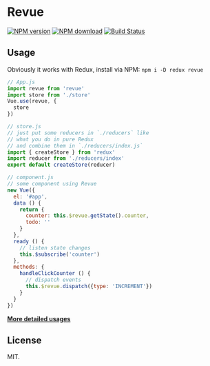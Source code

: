 # Revue

[![NPM version](https://img.shields.io/npm/v/revue.svg?style=flat-square)](https://www.npmjs.com/package/revue)
[![NPM download](https://img.shields.io/npm/dm/revue.svg?style=flat-square)](https://www.npmjs.com/package/revue)
[![Build Status](https://img.shields.io/circleci/project/egoist/revue/master.svg?style=flat-square)](https://circleci.com/gh/egoist/revue/tree/master)

## Usage

Obviously it works with Redux, install via NPM: `npm i -D redux revue`

```javascript
// App.js
import revue from 'revue'
import store from './store'
Vue.use(revue, {
  store
})

// store.js
// just put some reducers in `./reducers` like
// what you do in pure Redux
// and combine them in `./reducers/index.js`
import { createStore } from 'redux'
import reducer from './reducers/index'
export default createStore(reducer)

// component.js
// some component using Revue
new Vue({
  el: '#app',
  data () {
    return {
      counter: this.$revue.getState().counter,
      todo: ''
    }
  },
  ready () {
    // listen state changes
    this.$subscribe('counter')
  },
  methods: {
    handleClickCounter () {
      // dispatch events
      this.$revue.dispatch({type: 'INCREMENT'})
    }
  }
})
```

[**More detailed usages**](/src)

## License

MIT.
